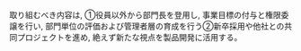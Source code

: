 取り組むべき内容は, ①役員以外から部門長を登用し, 事業目標の付与と権限委譲を行い, 部門単位の評価および管理者層の育成を行う②新卒採用や他社との共同プロジェクトを進め, 絶えず新たな視点を製品開発に活用する。